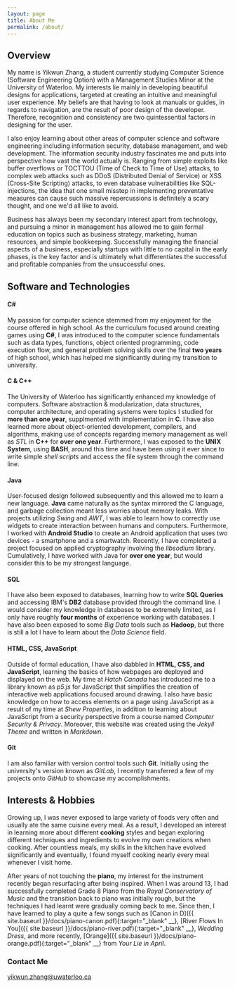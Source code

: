 ```yaml
---
layout: page
title: About Me
permalink: /about/
---
```


## Overview

My name is Yikwun Zhang, a student currently studying Computer Science (Software Engineering Option) with a Management Studies Minor at the University of Waterloo. My interests lie mainly in developing beautiful designs for applications, targeted at creating an intuitive and meaningful user experience. My beliefs are that having to look at manuals or guides, in regards to navigation, are the result of poor design of the developer. Therefore, recognition and consistency are two quintessential factors in designing for the user.

I also enjoy learning about other areas of computer science and software engineering including information security, database management, and web development. The information security industry fascinates me and puts into perspective how vast the world actually is. Ranging from simple exploits like buffer overflows or TOCTTOU (Time of Check to Time of Use) attacks, to complex web attacks such as DDoS (Distributed Denial of Service) or XSS (Cross-Site Scripting) attacks, to even database vulnerabilities like SQL-injections, the idea that one small misstep in implementing preventative measures can cause such massive repercussions is definitely a scary thought, and one we'd all like to avoid.

<!-- Please have a look at my [Projects]({{ site.baseurl }}/projects) where I go into further detail about some of the projects I have completed! -->

Business has always been my secondary interest apart from technology, and pursuing a minor in management has allowed me to gain formal education on topics such as business strategy, marketing, human resources, and simple bookkeeping. Successfully managing the financial aspects of a business, especially startups with little to no capital in the early phases, is the key factor and is ultimately what differentiates the successful and profitable companies from the unsuccessful ones.

## Software and Technologies

#### C\#
My passion for computer science stemmed from my enjoyment for the course offered in high school. As the curriculum focused around creating games using **C#**, I was introduced to the computer science fundamentals such as data types, functions, object oriented programming, code execution flow, and general problem solving skills over the final **two years** of high school, which has helped me significantly during my transition to university.

#### C & C++
The University of Waterloo has significantly enhanced my knowledge of computers. Software abstraction & modularization, data structures, computer architecture, and operating systems were topics I studied for **more than one year**, supplmented with implementation in **C**. I have also learned more about object-oriented development, compilers, and algorithms, making use of concepts regarding memory management as well as _STL_ in **C++** for **over one year**. Furthermore, I was exposed to the **UNIX System**, using **BASH**, around this time and have been using it ever since to write simple _shell scripts_ and access the file system through the command line.

#### Java
User-focused design followed subsequently and this allowed me to learn a new language. **Java** came naturally as the syntax mirrored the C language, and garbage collection meant less worries about memory leaks. With projects utilizing _Swing_ and _AWT_, I was able to learn how to correctly use widgets to create interaction between humans and computers. Furthermore, I worked with **Android Studio** to create an Android application that uses two devices - a smartphone and a smartwatch. Recently, I have completed a project focused on applied cryptography involving the _libsodium_ library. Cumulatively, I have worked with Java for **over one year**, but would consider this to be my strongest language.

#### SQL
I have also been exposed to databases, learning how to write **SQL Queries** and accessing IBM's **DB2** database provided through the command line. I would consider my knowledge in databases to be extremely limited, as I only have roughly **four months** of experience working with databases. I have also been exposed to some _Big Data_ tools such as **Hadoop**, but there is still a lot I have to learn about the _Data Science_ field.

#### HTML, CSS, JavaScript
Outside of formal education, I have also dabbled in **HTML, CSS, and JavaScript**, learning the basics of how webpages are deployed and displayed on the web. My time at _Hatch Canada_ has introduced me to a library known as _p5.js_ for JavaScript that simplifies the creation of interactive web applications focused around drawing. I also have basic knowledge on how to access elements on a page using JavaScript as a result of my time at _Shew Properties_, in addition to learning about JavaScript from a security perspective from a course named _Computer Security & Privacy_. Moreover, this website was created using the _Jekyll Theme_ and written in _Markdown_.

#### Git
I am also familiar with version control tools such **Git**. Initially using the university's version known as _GitLab_, I recently transferred a few of my projects onto _GitHub_ to showcase my accomplishments.

## Interests & Hobbies

Growing up, I was never exposed to large variety of foods very often and usually ate the same cuisine every meal. As a result, I developed an interest in learning more about different **cooking** styles and began exploring different techniques and ingredients to evolve my own creations when cooking. After countless meals, my skills in the kitchen have evolved significantly and eventually, I found myself cooking nearly every meal whenever I visit home.

After years of not touching the **piano**, my interest for the instrument recently began resurfacing after being inspired. When I was around 13, I had successfully completed Grade 8 Piano from the _Royal Conservatory of Music_ and the transition back to piano was initially rough, but the techniques I had learnt were gradually coming back to me. Since then, I have learned to play a quite a few songs such as [Canon in D]({{ site.baseurl }}/docs/piano-canon.pdf){:target="_blank" __}, [River Flows In You]({{ site.baseurl }}/docs/piano-river.pdf){:target="_blank" __}, _Wedding Dress_, and more recently, [Orange]({{ site.baseurl }}/docs/piano-orange.pdf){:target="_blank" __} from _Your Lie in April_.

### Contact Me

[yikwun.zhang@uwaterloo.ca](mailto:yikwun.zhang@uwaterloo.ca)

<br>
